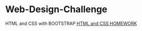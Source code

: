 # Web-Design-Challenge
HTML and CSS with BOOTSTRAP
[HTML and CSS HOMEWORK](https://github.com/ramuir/ramuir.github.io/tree/main/WebVisualizations)

